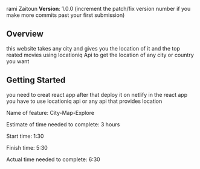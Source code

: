 

 rami Zaitoun 
**Version**: 1.0.0 (increment the patch/fix version number if you make more commits past your first submission)
## Overview
this website takes any city and gives you the location of it and the top reated movies using locationiq Api to get the location of any city or country you want 

## Getting Started

you need to creat react app after that deploy it on netlify in the react  app you have to use locationiq api or any api that provides location

Name of feature: City-Map-Explore 

Estimate of time needed to complete: 3 hours

Start time: 1:30

Finish time: 5:30

Actual time needed to complete: 6:30

